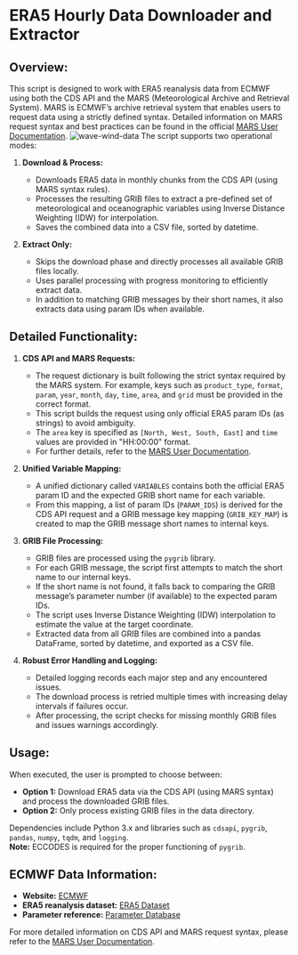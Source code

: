 # ERA5 Hourly Data Downloader and Extractor

## Overview:
This script is designed to work with ERA5 reanalysis data from ECMWF using both the CDS API and the MARS (Meteorological Archive and Retrieval System). MARS is ECMWF’s archive retrieval system that enables users to request data using a strictly defined syntax. Detailed information on MARS request syntax and best practices can be found in the official [MARS User Documentation](https://confluence.ecmwf.int/display/UDOC/MARS+user+documentation).
![wave-wind-data](https://github.com/user-attachments/assets/44b1f874-c86d-4dca-871e-05b7500854be)
The script supports two operational modes:
1. **Download & Process:**
    - Downloads ERA5 data in monthly chunks from the CDS API (using MARS syntax rules).
    - Processes the resulting GRIB files to extract a pre-defined set of meteorological and oceanographic variables using Inverse Distance Weighting (IDW) for interpolation.
    - Saves the combined data into a CSV file, sorted by datetime.

2. **Extract Only:**
    - Skips the download phase and directly processes all available GRIB files locally.
    - Uses parallel processing with progress monitoring to efficiently extract data.
    - In addition to matching GRIB messages by their short names, it also extracts data using param IDs when available.

## Detailed Functionality:
1. **CDS API and MARS Requests:**
   - The request dictionary is built following the strict syntax required by the MARS system. For example, keys such as `product_type`, `format`, `param`, `year`, `month`, `day`, `time`, `area`, and `grid` must be provided in the correct format.
   - This script builds the request using only official ERA5 param IDs (as strings) to avoid ambiguity.
   - The `area` key is specified as `[North, West, South, East]` and `time` values are provided in "HH:00:00" format.
   - For further details, refer to the [MARS User Documentation](https://confluence.ecmwf.int/display/UDOC/MARS+user+documentation).

2. **Unified Variable Mapping:**
   - A unified dictionary called `VARIABLES` contains both the official ERA5 param ID and the expected GRIB short name for each variable.
   - From this mapping, a list of param IDs (`PARAM_IDS`) is derived for the CDS API request and a GRIB message key mapping (`GRIB_KEY_MAP`) is created to map the GRIB message short names to internal keys.

3. **GRIB File Processing:**
   - GRIB files are processed using the `pygrib` library.
   - For each GRIB message, the script first attempts to match the short name to our internal keys.
   - If the short name is not found, it falls back to comparing the GRIB message’s parameter number (if available) to the expected param IDs.
   - The script uses Inverse Distance Weighting (IDW) interpolation to estimate the value at the target coordinate.
   - Extracted data from all GRIB files are combined into a pandas DataFrame, sorted by datetime, and exported as a CSV file.

4. **Robust Error Handling and Logging:**
   - Detailed logging records each major step and any encountered issues.
   - The download process is retried multiple times with increasing delay intervals if failures occur.
   - After processing, the script checks for missing monthly GRIB files and issues warnings accordingly.

## Usage:
When executed, the user is prompted to choose between:
- **Option 1:** Download ERA5 data via the CDS API (using MARS syntax) and process the downloaded GRIB files.
- **Option 2:** Only process existing GRIB files in the data directory.

Dependencies include Python 3.x and libraries such as `cdsapi`, `pygrib`, `pandas`, `numpy`, `tqdm`, and `logging`.  
**Note:** ECCODES is required for the proper functioning of `pygrib`.

## ECMWF Data Information:
- **Website:** [ECMWF](https://www.ecmwf.int)
- **ERA5 reanalysis dataset:** [ERA5 Dataset](https://www.ecmwf.int/en/forecasts/dataset/ecmwf-reanalysis-v5)
- **Parameter reference:** [Parameter Database](https://codes.ecmwf.int/grib/param-db/)

For more detailed information on CDS API and MARS request syntax, please refer to the [MARS User Documentation](https://confluence.ecmwf.int/display/UDOC/MARS+user+documentation).
